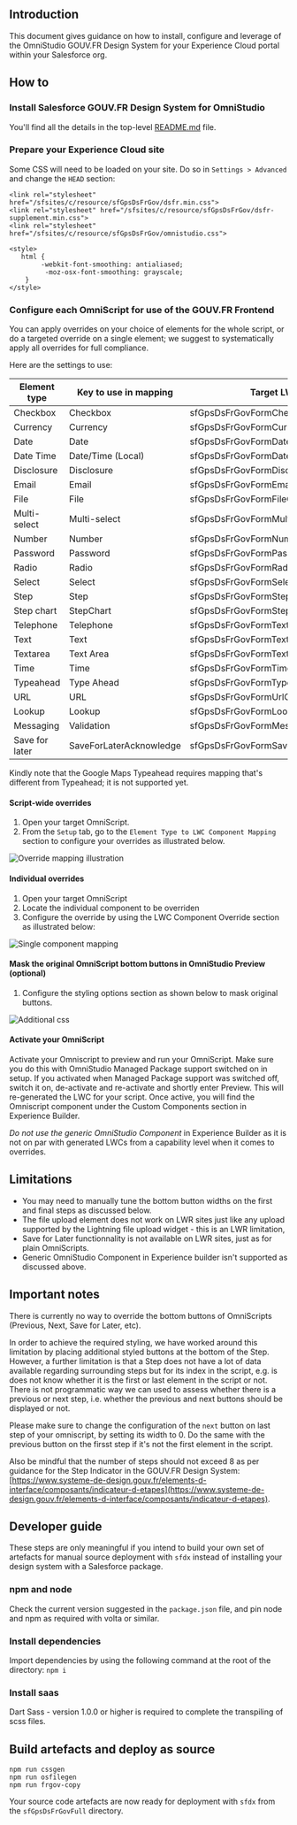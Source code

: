 ## Introduction

This document gives guidance on how to install, configure and leverage of the OmniStudio GOUV.FR Design System for your Experience Cloud portal within your Salesforce org.

## How to

### Install Salesforce GOUV.FR Design System for OmniStudio

You'll find all the details in the top-level [README.md](https://github.com/eschweitzer78/gps-design-systems-lwc/README.md) file.

### Prepare your Experience Cloud site

Some CSS will need to be loaded on your site. Do so in `Settings > Advanced` and change the `HEAD` section:

```
<link rel="stylesheet" href="/sfsites/c/resource/sfGpsDsFrGov/dsfr.min.css">
<link rel="stylesheet" href="/sfsites/c/resource/sfGpsDsFrGov/dsfr-supplement.min.css">
<link rel="stylesheet" href="/sfsites/c/resource/sfGpsDsFrGov/omnistudio.css">

<style>
   html {
  		-webkit-font-smoothing: antialiased;
 		 -moz-osx-font-smoothing: grayscale;
	}
</style>
```

### Configure each OmniScript for use of the GOUV.FR Frontend

You can apply overrides on your choice of elements for the whole script, or do a targeted override on a single element; we suggest to systematically apply all overrides for full compliance.

Here are the settings to use:

| Element type   | Key to use in mapping   | Target LWC                         |
| -------------- | ----------------------- | ---------------------------------- |
| Checkbox       | Checkbox                | sfGpsDsFrGovFormCheckboxOsN        |
| Currency       | Currency                | sfGpsDsFrGovFormCurrencyOsN        |
| Date           | Date                    | sfGpsDsFrGovFormDateOsN            |
| Date Time      | Date/Time (Local)       | sfGpsDsFrGovFormDateTimeOsN        |
| Disclosure     | Disclosure              | sfGpsDsFrGovFormDisclosureOsN      |
| Email          | Email                   | sfGpsDsFrGovFormEmailOsN           |
| File           | File                    | sfGpsDsFrGovFormFileOsN            |
| Multi-select   | Multi-select            | sfGpsDsFrGovFormMultiselect        |
| Number         | Number                  | sfGpsDsFrGovFormNumberOsN          |
| Password       | Password                | sfGpsDsFrGovFormPasswordOsN        |
| Radio          | Radio                   | sfGpsDsFrGovFormRadioOsN           |
| Select         | Select                  | sfGpsDsFrGovFormSelectOssN         |
| Step           | Step                    | sfGpsDsFrGovFormStepOsN            |
| Step chart     | StepChart               | sfGpsDsFrGovFormStepChartOsN       |
| Telephone      | Telephone               | sfGpsDsFrGovFormTextOsN            |
| Text           | Text                    | sfGpsDsFrGovFormTextOsN            |
| Textarea       | Text Area               | sfGpsDsFrGovFormTextareaOsN        |
| Time           | Time                    | sfGpsDsFrGovFormTimeOsN            |
| Typeahead      | Type Ahead              | sfGpsDsFrGovFormTypeahead          |
| URL            | URL                     | sfGpsDsFrGovFormUrlOsN             |
| Lookup         | Lookup                  | sfGpsDsFrGovFormLookupOsN          |
| Messaging      | Validation              | sfGpsDsFrGovFormMessagingOsN       |
| Save for later | SaveForLaterAcknowledge | sfGpsDsFrGovFormSaveForLaterAckOsN |

Kindly note that the Google Maps Typeahead requires mapping that's different from Typeahead; it is not supported yet.

#### Script-wide overrides

1. Open your target OmniScript.
2. From the `Setup` tab, go to the `Element Type to LWC Component Mapping` section to configure your overrides as illustrated below.

![Override mapping illustration](https://github.com/eschweitzer78/gps-design-systems-lwc/assets/20468027/ba9a6c5c-2928-435f-9e65-7617c6289991)

#### Individual overrides

1. Open your target OmniScript
2. Locate the individual component to be overriden
3. Configure the override by using the LWC Component Override section as illustrated below:

![Single component mapping](https://github.com/eschweitzer78/gps-design-systems-lwc/assets/20468027/8c102f6b-4236-4a07-8300-7ed3e6ee8b6e)

#### Mask the original OmniScript bottom buttons in OmniStudio Preview (optional)

1. Configure the styling options section as shown below to mask original buttons.

![Additional css](https://github.com/eschweitzer78/gps-design-systems-lwc/assets/20468027/e4559116-aba7-4977-9893-d130f302d541)

#### Activate your OmniScript

Activate your Omniscript to preview and run your OmniScript.
Make sure you do this with OmniStudio Managed Package support switched on in setup. If you activated when Managed Package support was switched off, switch it on, de-activate and re-activate and shortly enter Preview. This will re-generated the LWC for your script.
Once active, you will find the Omniscript component under the Custom Components section in Experience Builder.

_Do not use the generic OmniStudio Component_ in Experience Builder as it is not on par with generated LWCs from a capability level when it comes to overrides.

## Limitations

- You may need to manually tune the bottom button widths on the first and final steps as discussed below.
- The file upload element does not work on LWR sites just like any upload supported by the Lightning file upload widget - this is an LWR limitation,
- Save for Later functionnality is not available on LWR sites, just as for plain OmniScripts.
- Generic OmniStudio Component in Experience builder isn't supported as discussed above.

## Important notes

There is currently no way to override the bottom buttons of OmniScripts (Previous, Next, Save for Later, etc).

In order to achieve the required styling, we have worked around this limitation by placing additional styled buttons at the bottom of the Step.
However, a further limitation is that a Step does not have a lot of data available regarding surrounding steps but for its index in the script, e.g. is does not know whether it is the first or last element in the script or not. There is not programmatic way we can used to assess whether there is a previous or next step, i.e. whether the previous and next buttons should be displayed or not.

Please make sure to change the configuration of the `next` button on last step of your omniscript, by setting its width to 0.
Do the same with the previous button on the firsst step if it's not the first element in the script.

Also be mindful that the number of steps should not exceed 8 as per guidance for the Step Indicator in the GOUV.FR Design System:
[https://www.systeme-de-design.gouv.fr/elements-d-interface/composants/indicateur-d-etapes](https://www.systeme-de-design.gouv.fr/elements-d-interface/composants/indicateur-d-etapes).

## Developer guide

These steps are only meaningful if you intend to build your own set of artefacts for manual source deployment with `sfdx`
instead of installing your design system with a Salesforce package.

### npm and node

Check the current version suggested in the `package.json` file, and pin node and npm as required with volta or similar.

### Install dependencies

Import dependencies by using the following command at the root of the directory: `npm i`

### Install saas

Dart Sass - version 1.0.0 or higher is required to complete the transpiling of scss files.

## Build artefacts and deploy as source

```
npm run cssgen
npm run osfilegen
npm run frgov-copy
```

Your source code artefacts are now ready for deployment with `sfdx` from the `sfGpsDsFrGovFull` directory.
